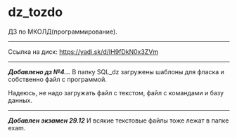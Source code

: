 # dz_tozdo
ДЗ по МКОЛД(программирование). 
***
Ссылка на диск: https://yadi.sk/d/IH9fDkN0x3ZVm
***

***Добавлено дз №4...***
В папку SQL_dz загружены шаблоны для фласка и собственно файл с программой.

Надеюсь, не надо загружать файл с текстом, файл с командами и базу данных. 
***

***Добавлен экзамен 29.12***
И всякие текстовые файлы тоже лежат в папке exam.





